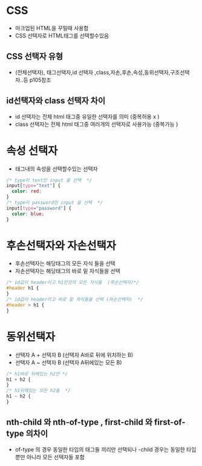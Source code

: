 # CSS

- 마크업된 HTML을 꾸밀때 사용함
- CSS 선택자로 HTML태그를 선택할수있음

## CSS 선택자 유형

- (전체선택자), 태그선택자,id 선택자 ,class,자손,후손,속성,동위선택자,구조선택자..등 p105참조

## id선택자와 class 선택자 차이

- id 선택자는 전체 html 태그중 유일한 선택자를 의미 (중복허용 x )
- class 선택자는 전체 html 태그중 여러개의 선택자로 사용가능 (중복가능 )

# 속성 선택자

- 태그내의 속성을 선택할수있는 선택자

```css
/* type이 text인 input 을 선택  */
input[type="text"] {
  color: red;
}
/* type이 password인 input 을 선택  */
input[type="password"] {
  color: blue;
}
```

# 후손선택자와 자손선택자

- 후손선택자는 해당태그의 모든 자식 들을 선택
- 자손선택자는 해당태그의 바로 밑 자식들을 선택

```css
/* id값이 header이고 h1인것의 모든 자식들  (후손선택자)*/
#header h1 {
}
/* id값이 header이고 바로 밑 자식들을 선택 (자손선택자)  */
#header > h1 {
}
```

# 동위선택자

- 선택자 A + 선택자 B (선택자 A바로 뒤에 위치하는 B)
- 선택자 A ~ 선택자 B (선택자 A뒤에있는 모든 B)

```css
/* h1바로 뒤에있는 h2만 */
h1 + h2 {
}
/* h1뒤에있는 모든 h2들  */
h1 ~ h2 {
}
```

## nth-child 와 nth-of-type , first-child 와 first-of-type 의차이
- of-type 의 경우 동일한 타입의 태그들 끼리만 선택되나 -child 경우는 동일한 타입뿐만 아니라 모든 선택자들 포함
